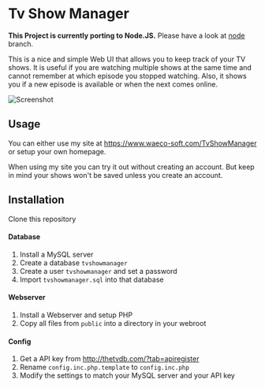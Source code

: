 Tv Show Manager
===============

**This Project is currently porting to Node.JS.** Please have a look at [node](https://github.com/WaeCo/TVShowManager/tree/node) branch.

This is a nice and simple Web UI that allows you to keep track of your TV shows. 
It is useful if you are watching multiple shows at the same time and cannot remember at which episode you stopped watching.
Also, it shows you if a new episode is available or when the next comes online.

![Screenshot](http://i.imgur.com/HfCwj2K.png)



## Usage
You can either use my site at https://www.waeco-soft.com/TvShowManager or setup your own homepage.

When using my site you can try it out without creating an account. But keep in mind your shows won't be saved unless you create an account.

## Installation
Clone this repository

#### Database
1. Install a MySQL server
2. Create a database `tvshowmanager`
3. Create a user `tvshowmanager` and set a password
4. Import `tvshowmanager.sql` into that database

#### Webserver
1. Install a Webserver and setup PHP
2. Copy all files from `public` into a directory in your webroot

#### Config
1. Get a API key from http://thetvdb.com/?tab=apiregister
2. Rename `config.inc.php.template` to `config.inc.php`
3. Modify the settings to match your MySQL server and your API key
